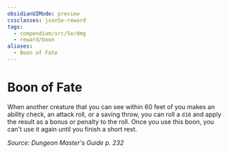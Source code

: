 ```yaml
---
obsidianUIMode: preview
cssclasses: json5e-reward
tags:
  - compendium/src/5e/dmg
  - reward/boon
aliases:
  - Boon of Fate
---
```

# Boon of Fate

When another creature that you can see within 60 feet of you makes an ability check, an attack roll, or a saving throw, you can roll a `d10` and apply the result as a bonus or penalty to the roll. Once you use this boon, you can't use it again until you finish a short rest.

*Source: Dungeon Master's Guide p. 232*